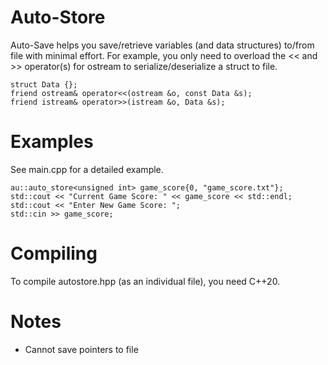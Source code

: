 # Auto-Store
Auto-Save helps you save/retrieve variables (and data structures) to/from file with minimal effort. 
For example, you only need to overload the << and >> operator(s) for ostream to serialize/deserialize a struct to file.
```
struct Data {};
friend ostream& operator<<(ostream &o, const Data &s);
friend istream& operator>>(istream &o, Data &s);
```

# Examples
See main.cpp for a detailed example.
```
au::auto_store<unsigned int> game_score{0, "game_score.txt"};
std::cout << "Current Game Score: " << game_score << std::endl;
std::cout << "Enter New Game Score: ";
std::cin >> game_score;
```

# Compiling
To compile autostore.hpp (as an individual file), you need C++20.

# Notes
- Cannot save pointers to file
